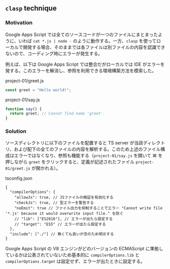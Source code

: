 ## `clasp` technique

### Motivation

Google Apps Script では全てのソースコードが一つのファイルにまとまったように、いわば `cat *.js | node -` のように動作する。一方、`clasp` を使ってローカルで開発する場合、そのままでは各ファイルは別ファイルの内容を認識できないので、コーディング時にエラーが発生する。

例えば、以下は Google Apps Script では整合だがローカルでは IDE がエラーを発する。このエラーを解消し、参照を利用できる環境構築方法を模索した。

project-01/greet.js

```js
const greet = "Hello world!";
```

project-01/say.js

```js
function say() {
  return greet; // Cannot find name 'greet'.
}
```

### Solution

ソースディレクトリに以下のファイルを配置すると TS server が当該ディレクトリ、および配下の全てのファイルの内容を解析する。このため上述のファイル構成はエラーではなくなり、参照も機能する（`project-01/say.js` を開いて ⌘ を押しながら `greet` をクリックすると、定義が記述されたファイル `project-01/greet.js` が開かれる）。

tsconfig.json

```jsonc
{
  "compilerOptions": {
    "allowJs": true, // JSファイルの検証を有効化する
    "checkJs": true, // 型エラーを警告する
    "noEmit": true // ファイル出力を抑制することでエラー "Cannot write file '*.js' because it would overwrite input file." を防ぐ
    // "lib": ["ES2016"], // エラーが出たら設定する
    // "target": "ES5" // エラーが出たら設定する
  },
  "include": ["./"] // 無くても良いが念のため明示する
}
```

Google Apps Script の V8 エンジンがどのバージョンの ECMAScript に準拠しているかは公表されていないため基本的に `compilerOptions.lib` と `compilerOptions.target` は設定せず、エラーが出たときに設定する。
